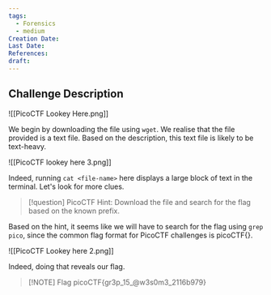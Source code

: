 ```yaml
---
tags:
  - Forensics
  - medium
Creation Date: 
Last Date: 
References: 
draft:
---
```

## Challenge Description
![[PicoCTF Lookey Here.png]]

We begin by downloading the file using `wget`. We realise that the file provided is a text file. Based on the description, this text file is likely to be text-heavy. 

![[PicoCTF lookey here 3.png]]

Indeed, running `cat <file-name>` here displays a large block of text in the terminal. Let's look for more clues. 

>[!question] PicoCTF Hint: Download the file and search for the flag based on the known prefix.

Based on the hint, it seems like we will have to search for the flag using `grep pico`, since the common flag format for PicoCTF challenges is picoCTF{}.

![[PicoCTF Lookey here 2.png]]

Indeed, doing that reveals our flag. 

> [!NOTE] Flag
> picoCTF{gr3p_15_@w3s0m3_2116b979}
